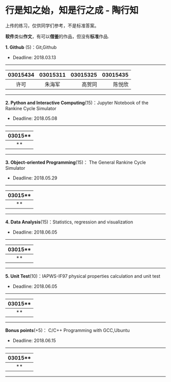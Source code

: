 # 行是知之始，知是行之成 - 陶行知

上传的练习，仅供同学们参考，不是标准答案。

**软件**类似**作文**，有可以**借鉴**的作品，但没有**标准**作品.

**1. Github** (5)：Git,Github

* Deadline: 2018.03.13

-------------------------------------------
|03015434 |03015311 | 03015325 | 03015435 |
|:-------:|:-------:|---------:|---------:|
| 许可    |  朱海军  |  高贺同  |  陈悦欣   |
-------------------------------------------


**2. Python and Interactive Computing**(15)：Jupyter Notebook of the Rankine Cycle Simulator 

* Deadline: 2018.05.08

-----
|03015**  |
|:--------:| 
|  **  | 
---------


**3. Object-oriented Programming**(15)： The General Rankine Cycle Simulator

* Deadline: 2018.05.29

-----
|03015**  |
|:--------:| 
|  **  | 
---------

**4. Data Analysis**(15)：Statistics, regression and visualization

* Deadline: 2018.06.05

-----
|03015**  |
|:--------:| 
|  **  | 
---------

**5. Unit Test**(10)：IAPWS-IF97 physical properties calculation and unit test  

* Deadline: 2018.06.05

-----
|03015**  |
|:--------:| 
|  **  | 
---------

**Bonus points**(+5)： C/C++ Programming with GCC,Ubuntu  

* Deadline: 2018.06.15

-----
|03015**  |
|:--------:| 
|  **  | 
---------